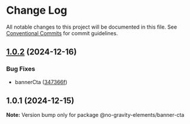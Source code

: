 # Change Log

All notable changes to this project will be documented in this file.
See [Conventional Commits](https://conventionalcommits.org) for commit guidelines.

## [1.0.2](https://github.com/no-gravity-company/no-gravity-elements/compare/@no-gravity-elements/banner-cta@1.0.1...@no-gravity-elements/banner-cta@1.0.2) (2024-12-16)

### Bug Fixes

- bannerCta ([347366f](https://github.com/no-gravity-company/no-gravity-elements/commit/347366fa053a3dfa89368576c3fb262f58a4d486))

## 1.0.1 (2024-12-15)

**Note:** Version bump only for package @no-gravity-elements/banner-cta

